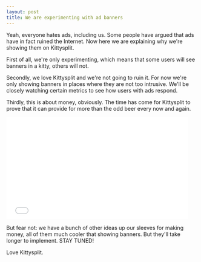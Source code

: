 ```yaml
---
layout: post
title: We are experimenting with ad banners
---
```


Yeah, everyone hates ads, including us. Some people have argued that ads have in fact ruined the Internet. Now here we are explaining why we're showing them on Kittysplit.

First of all, we're only experimenting, which means that some users will see banners in a kitty, others will not.

Secondly, we love Kittysplit and we're not going to ruin it. For now we're only showing banners in places where they are not too intrusive. We'll be closely watching certain metrics to see how users with ads respond.

Thirdly, this is about money, obviously. The time has come for Kittysplit to prove that it can provide for more than the odd beer every now and again.

<iframe src="//giphy.com/embed/SLmGixPkZ2QE0" width="480" height="270" frameBorder="0" class="giphy-embed" allowFullScreen></iframe>

But fear not: we have a bunch of other ideas up our sleeves for making money, all of them much cooler that showing banners. But they'll take longer to implement. STAY TUNED!

Love Kittysplit.
